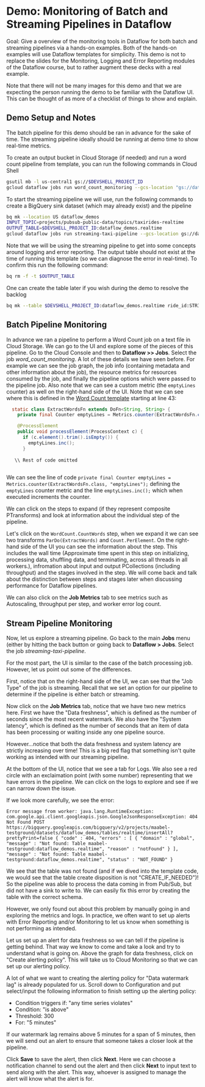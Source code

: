 # Demo: Monitoring of Batch and Streaming Pipelines in Dataflow

Goal: Give a overview of the monitoring tools in Dataflow for both batch and streaming pipelines via a hands-on examples. Both of the hands-on examples will use Dataflow templates for simplicity. This demo is not to replace the slides for the Monitoring, Logging and Error Reporting modules of the Dataflow course, but to rather augment these decks with a real example.

Note that there will not be many images for this demo and that we are expecting the person running the demo to be familiar with the Dataflow UI. This can be thought of as more of a checklist of things to show and explain.

## Demo Setup and Notes

The batch pipeline for this demo should be ran in advance for the sake of time. The streaming pipeline ideally should be running at demo time to show real-time metrics.

To create an output bucket in Cloud Storage (if needed) and run a word count pipeline from template, you can run the following commands in Cloud Shell

```bash
gsutil mb -l us-central1 gs://$DEVSHELL_PROJECT_ID
gcloud dataflow jobs run word_count_monitoring --gcs-location "gs://dataflow-templates-us-central1/latest/Word_Count" --region us-central1 --parameters inputFile=gs://dataflow-samples/shakespeare/kinglear.txt,output=gs://$DEVSHELL_PROJECT_ID
``` 

To start the streaming pipeline we will use, run the following commands to create a BigQuery sink dataset (which may already exist) and the pipeline

```bash
bq mk --location US dataflow_demos
INPUT_TOPIC=projects/pubsub-public-data/topics/taxirides-realtime
OUTPUT_TABLE=$DEVSHELL_PROJECT_ID:dataflow_demos.realtime
gcloud dataflow jobs run streaming-taxi-pipeline --gcs-location gs://dataflow-templates-us-central1/latest/PubSub_to_BigQuery --region us-central1 --staging-location gs://$DEVSHELL_PROJECT_ID --parameters inputTopic=$INPUT_TOPIC,outputTableSpec=$OUTPUT_TABLE
```

Note that we will be using the streaming pipeline to get into some concepts around logging and error reporting. The output table should not exist at the time of running this template (so we can diagnose the error in real-time). To confirm this run the following command:

```bash
bq rm -f -t $OUTPUT_TABLE
```
One can create the table later if you wish during the demo to resolve the backlog

```bash 
bq mk --table $DEVSHELL_PROJECT_ID:dataflow_demos.realtime ride_id:STRING,point_idx:INTEGER,latitude:FLOAT,longitude:FLOAT,timestamp:STRING,meter_reading:FLOAT,meter_increment:FLOAT,ride_status:STRING,passenger_count:INTEGER
```

## Batch Pipeline Monitoring

In advance we ran a pipeline to perform a Word Count job on a text file in Cloud Storage. We can go to the UI and explore some of the pieces of this pipeline. Go to the Cloud Console and then to **Dataflow >> Jobs**. Select the job *word_count_monitoring*. A lot of these details we have seen before. For example we can see the job graph, the job info (containing metadata and other information about the job), the resource metrics for resources consumed by the job, and finally the pipeline options which were passed to the pipeline job. Also note that we can see a custom metric (the `emptyLines` counter) as well on the right-hand side of the UI. Note that we can see where this is defined in the [Word Count template](https://github.com/GoogleCloudPlatform/DataflowTemplates/blob/master/src/main/java/com/google/cloud/teleport/templates/WordCount.java) starting at line 43:

```java
  static class ExtractWordsFn extends DoFn<String, String> {
    private final Counter emptyLines = Metrics.counter(ExtractWordsFn.class, "emptyLines");

    @ProcessElement
    public void processElement(ProcessContext c) {
      if (c.element().trim().isEmpty()) {
        emptyLines.inc();
      }
      
   \\ Rest of code omitted
   
```

We can see the line of code `private final Counter emptyLines = Metrics.counter(ExtractWordsFn.class, "emptyLines");` defining the `emptyLines` counter metric and the line `emptyLines.inc();` which when executed increments the counter.

We can click on the steps to expand (if they represent composite PTransforms) and look at information about the individual step of the pipeline.

Let's click on the `WordCount.CountWords` step, when we expand it we can see two transforms `ParDo(ExtractWords)` and `Count.PerElement`. On the right-hand side of the UI you can see the information about the step. This includes the wall time (Approximate time spent in this step on initializing, processing data, shuffling data, and terminating, across all threads in all workers.), infromation about input and output PCollections (including throughput) and the stages involved in the step. We will come back and talk about the distinction between steps and stages later when discussing performance for Dataflow pipelines.

We can also click on the **Job Metrics** tab to see metrics such as Autoscaling, throughput per step, and worker error log count.

## Stream Pipeline Monitoring

Now, let us explore a streaming pipeline. Go back to the main **Jobs** menu (either by hitting the back button or going back to **Dataflow > Jobs**. Select the job *streaming-taxi-pipeline*.

For the most part, the UI is similar to the case of the batch processing job. However, let us point out some of the differences.

First, notice that on the right-hand side of the UI, we can see that the "Job Type" of the job is streaming. Recall that we set an option for our pipeline to determine if the pipeline is either batch or streaming.

Now click on the **Job Metrics** tab, notice that we have two new metrics here. First we have the "Data freshness", which is defined as the number of seconds since the most recent watermark. We also have the "System latency", which is defined as the number of seconds that an item of data has been processing or waiting inside any one pipeline source.

However...notice that both the data freshness and system latency are strictly increasing over time! This is a big red flag that something isn't quite working as intended with our streaming pipeline. 

At the bottom of the UI, notice that we see a tab for Logs. We also see a red circle with an exclaimation point (with some number) representing that we have errors in the pipeline. We can click on the logs to explore and see if we can narrow down the issue.

If we look more carefully, we see the error:

`Error message from worker: java.lang.RuntimeException: com.google.api.client.googleapis.json.GoogleJsonResponseException: 404 Not Found POST https://bigquery.googleapis.com/bigquery/v2/projects/maabel-testground/datasets/dataflow_demos/tables/realtime/insertAll?prettyPrint=false { "code" : 404, "errors" : [ { "domain" : "global", "message" : "Not found: Table maabel-testground:dataflow_demos.realtime", "reason" : "notFound" } ], "message" : "Not found: Table maabel-testground:dataflow_demos.realtime", "status" : "NOT_FOUND" }`

We see that the table was not found (and if we dived into the template code, we would see that the table create disposition is not "CREATE_IF_NEEDED")! So the pipeline was able to process the data coming in from Pub/Sub, but did not have a sink to write to. We can easily fix this error by creating the table with the correct schema.

However, we only found out about this problem by manually going in and exploring the metrics and logs. In practice, we often want to set up alerts with Error Reporting and/or Monitoring to let us know when something is not performing as intended.

Let us set up an alert for data freshness so we can tell if the pipeline is getting behind. That way we know to come and take a look and try to understand what is going on. Above the graph for data freshness, click on "Create alerting policy". This will take us to Cloud Monitoring so that we can set up our alerting policy.

A lot of what we want to creating the alerting policy for "Data watermark lag" is already populated for us. Scroll down to Configuration and put select/input the following information to finish setting up the alerting policy:

* Condition triggers if: "any time series violates"
* Condition: "is above"
* Threshold: 300
* For: "5 minutes"

If our watermark lag remains above 5 minutes for a span of 5 minutes, then we will send out an alert to ensure that someone takes a closer look at the pipeline.

Click **Save** to save the alert, then click **Next**. Here we can choose a notification channel to send out the alert and then click **Next** to input text to send along with the alert. This way, whoever is assigned to manage the alert will know what the alert is for.







